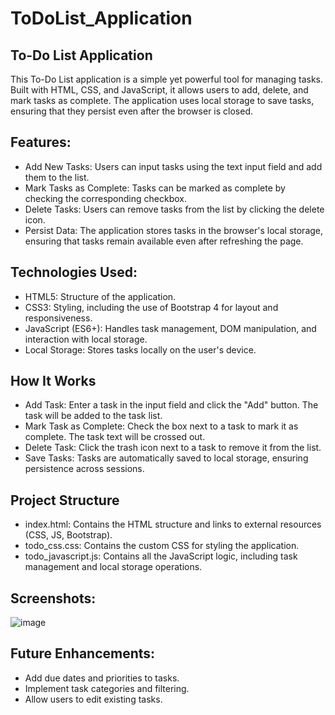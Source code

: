 # ToDoList_Application

## **To-Do List Application**

This To-Do List application is a simple yet powerful tool for managing tasks. Built with HTML, CSS, and JavaScript, it allows users to add, delete, and mark tasks as complete. The application uses local storage to save tasks, ensuring that they persist even after the browser is closed.

## Features:
* Add New Tasks: Users can input tasks using the text input field and add them to the list.
* Mark Tasks as Complete: Tasks can be marked as complete by checking the corresponding checkbox.
* Delete Tasks: Users can remove tasks from the list by clicking the delete icon.
* Persist Data: The application stores tasks in the browser's local storage, ensuring that tasks remain available even after refreshing the page.

## Technologies Used:
* HTML5: Structure of the application.
* CSS3: Styling, including the use of Bootstrap 4 for layout and responsiveness.
* JavaScript (ES6+): Handles task management, DOM manipulation, and interaction with local storage.
* Local Storage: Stores tasks locally on the user's device.

## How It Works
* Add Task: Enter a task in the input field and click the "Add" button. The task will be added to the task list.
* Mark Task as Complete: Check the box next to a task to mark it as complete. The task text will be crossed out.
* Delete Task: Click the trash icon next to a task to remove it from the list.
* Save Tasks: Tasks are automatically saved to local storage, ensuring persistence across sessions.

## Project Structure
* index.html: Contains the HTML structure and links to external resources (CSS, JS, Bootstrap).
* todo_css.css: Contains the custom CSS for styling the application.
* todo_javascript.js: Contains all the JavaScript logic, including task management and local storage operations.
  


## Screenshots:
 ![image](https://github.com/user-attachments/assets/db59c91a-190c-4f0b-adcb-6b5e50167969)


## Future Enhancements: 
* Add due dates and priorities to tasks.
* Implement task categories and filtering.
* Allow users to edit existing tasks.
